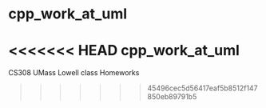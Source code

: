 # cpp_work_at_uml
<<<<<<< HEAD
cpp_work_at_uml
=======
CS308 UMass Lowell class Homeworks
>>>>>>> 45496cec5d56417eaf5b8512f147850eb89791b5
